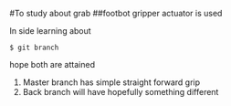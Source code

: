 #To study about grab
##footbot gripper actuator is used

In side learning about

```
$ git branch
```

hope both are attained


1. Master branch has simple straight forward grip
2. Back branch will have hopefully something different
